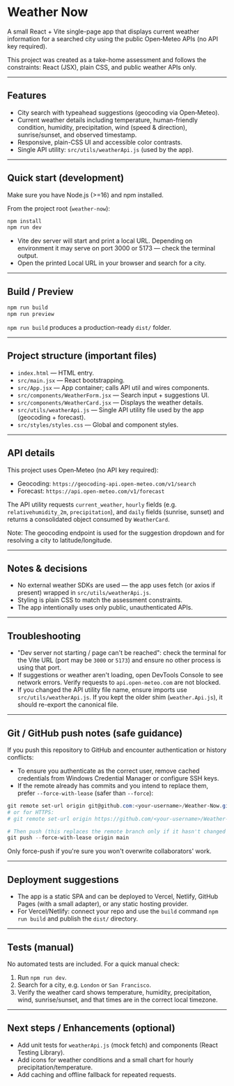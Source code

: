 # Weather Now

A small React + Vite single-page app that displays current weather information for a searched city using the public Open‑Meteo APIs (no API key required).

This project was created as a take-home assessment and follows the constraints: React (JSX), plain CSS, and public weather APIs only.

---

## Features

- City search with typeahead suggestions (geocoding via Open‑Meteo).
- Current weather details including temperature, human-friendly condition, humidity, precipitation, wind (speed & direction), sunrise/sunset, and observed timestamp.
- Responsive, plain-CSS UI and accessible color contrasts.
- Single API utility: `src/utils/weatherApi.js` (used by the app).

---

## Quick start (development)

Make sure you have Node.js (>=16) and npm installed.

From the project root (`weather-now`):

```powershell
npm install
npm run dev
```

- Vite dev server will start and print a local URL. Depending on environment it may serve on port 3000 or 5173 — check the terminal output.
- Open the printed Local URL in your browser and search for a city.

---

## Build / Preview

```powershell
npm run build
npm run preview
```

`npm run build` produces a production-ready `dist/` folder.

---

## Project structure (important files)

- `index.html` — HTML entry.
- `src/main.jsx` — React bootstrapping.
- `src/App.jsx` — App container; calls API util and wires components.
- `src/components/WeatherForm.jsx` — Search input + suggestions UI.
- `src/components/WeatherCard.jsx` — Displays the weather details.
- `src/utils/weatherApi.js` — Single API utility file used by the app (geocoding + forecast).
- `src/styles/styles.css` — Global and component styles.

---

## API details

This project uses Open‑Meteo (no API key required):

- Geocoding: `https://geocoding-api.open-meteo.com/v1/search`
- Forecast: `https://api.open-meteo.com/v1/forecast`

The API utility requests `current_weather`, `hourly` fields (e.g. `relativehumidity_2m`, `precipitation`), and `daily` fields (sunrise, sunset) and returns a consolidated object consumed by `WeatherCard`.

Note: The geocoding endpoint is used for the suggestion dropdown and for resolving a city to latitude/longitude.

---

## Notes & decisions

- No external weather SDKs are used — the app uses fetch (or axios if present) wrapped in `src/utils/weatherApi.js`.
- Styling is plain CSS to match the assessment constraints.
- The app intentionally uses only public, unauthenticated APIs.

---

## Troubleshooting

- "Dev server not starting / page can't be reached": check the terminal for the Vite URL (port may be `3000` or `5173`) and ensure no other process is using that port.
- If suggestions or weather aren't loading, open DevTools Console to see network errors. Verify requests to `api.open-meteo.com` are not blocked.
- If you changed the API utility file name, ensure imports use `src/utils/weatherApi.js`. If you kept the older shim (`weather.Api.js`), it should re-export the canonical file.

---

## Git / GitHub push notes (safe guidance)

If you push this repository to GitHub and encounter authentication or history conflicts:

- To ensure you authenticate as the correct user, remove cached credentials from Windows Credential Manager or configure SSH keys.
- If the remote already has commits and you intend to replace them, prefer `--force-with-lease` (safer than `--force`):

```powershell
git remote set-url origin git@github.com:<your-username>/Weather-Now.git  # if using SSH
# or for HTTPS:
# git remote set-url origin https://github.com/<your-username>/Weather-Now.git

# Then push (this replaces the remote branch only if it hasn't changed since you last fetched):
git push --force-with-lease origin main
```

Only force-push if you're sure you won't overwrite collaborators' work.

---

## Deployment suggestions

- The app is a static SPA and can be deployed to Vercel, Netlify, GitHub Pages (with a small adapter), or any static hosting provider.
- For Vercel/Netlify: connect your repo and use the `build` command `npm run build` and publish the `dist/` directory.

---

## Tests (manual)

No automated tests are included. For a quick manual check:

1. Run `npm run dev`.
2. Search for a city, e.g. `London` or `San Francisco`.
3. Verify the weather card shows temperature, humidity, precipitation, wind, sunrise/sunset, and that times are in the correct local timezone.

---

## Next steps / Enhancements (optional)

- Add unit tests for `weatherApi.js` (mock fetch) and components (React Testing Library).
- Add icons for weather conditions and a small chart for hourly precipitation/temperature.
- Add caching and offline fallback for repeated requests.

